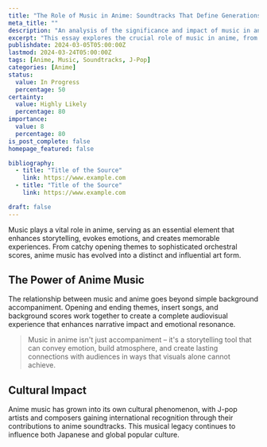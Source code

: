```yaml
---
title: "The Role of Music in Anime: Soundtracks That Define Generations"
meta_title: ""
description: "An analysis of the significance and impact of music in anime productions"
excerpt: "This essay explores the crucial role of music in anime, from iconic opening themes to atmospheric background scores. We examine how composers and musicians have shaped the emotional landscape of anime and created memorable soundtracks that resonate with audiences worldwide."
publishdate: 2024-03-05T05:00:00Z
lastmod: 2024-03-24T05:00:00Z
tags: [Anime, Music, Soundtracks, J-Pop]
categories: [Anime]
status:
  value: In Progress
  percentage: 50
certainty:
  value: Highly Likely
  percentage: 80
importance:
  value: 8
  percentage: 80
is_post_complete: false
homepage_featured: false

bibliography:
  - title: "Title of the Source"
    link: https://www.example.com
  - title: "Title of the Source"
    link: https://www.example.com

draft: false
---
```


Music plays a vital role in anime, serving as an essential element that enhances storytelling, evokes emotions, and creates memorable experiences. From catchy opening themes to sophisticated orchestral scores, anime music has evolved into a distinct and influential art form.

## The Power of Anime Music

The relationship between music and anime goes beyond simple background accompaniment. Opening and ending themes, insert songs, and background scores work together to create a complete audiovisual experience that enhances narrative impact and emotional resonance.

> Music in anime isn't just accompaniment – it's a storytelling tool that can convey emotion, build atmosphere, and create lasting connections with audiences in ways that visuals alone cannot achieve.

## Cultural Impact

Anime music has grown into its own cultural phenomenon, with J-pop artists and composers gaining international recognition through their contributions to anime soundtracks. This musical legacy continues to influence both Japanese and global popular culture.

